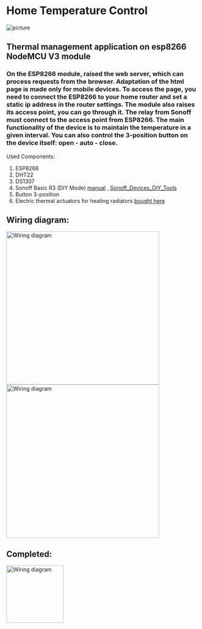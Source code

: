# Home Temperature Control
![picture](https://doszhan-m.github.io/img/home_climate_control.png)

## Thermal management application on esp8266 NodeMCU V3 module

### On the ESP8266 module, raised the web server, which can process requests from the browser. Adaptation of the html page is made only for mobile devices. To access the page, you need to connect the ESP8266 to your home router and set a static ip address in the router settings. The module also raises its access point, you can go through it. The relay from Sonoff must connect to the access point from ESP8266. The main functionality of the device is to maintain the temperature in a given interval. You can also control the 3-position button on the device itself: open - auto - close. 


Used Components: 
1. ESP8266
2. DHT22
3. DS1307
4. Sonoff Basic R3 (DIY Mode) [manual](https://sonoff.tech/uncategorized/basiczbr3/) , [Sonoff_Devices_DIY_Tools](https://github.com/itead/Sonoff_Devices_DIY_Tools)
5. Button 3-position
6. Electric thermal actuators for heating radiators [bought here](https://aliexpress.ru/item/1005003695755495.html?spm=a2g2w.orderdetail.0.0.61994aa6l1Ep1u&sku_id=12000026837565021)


## Wiring diagram:
<img src="https://doszhan-m.github.io/storage/img/scheme1.png" alt="Wiring diagram" width="400"/>
<img src="https://doszhan-m.github.io/storage/img/scheme2.png" alt="Wiring diagram" width="400"/>

## Completed:
<img src="https://thumb.cloud.mail.ru/thumb/xw1/Images/climate_ready4.jpg" alt="Wiring diagram" height="150"/>
<!-- <img src="https://doszhan-m.github.io/storage/img/climate_ready3.jpg" alt="Wiring diagram" height="150"/>
<img src="https://doszhan-m.github.io/storage/img/climate_ready2.jpg" alt="Wiring diagram" height="150"/>
<img src="https://doszhan-m.github.io/storage/img/climate_ready1.jpg" alt="Wiring diagram" height="180"/> -->
